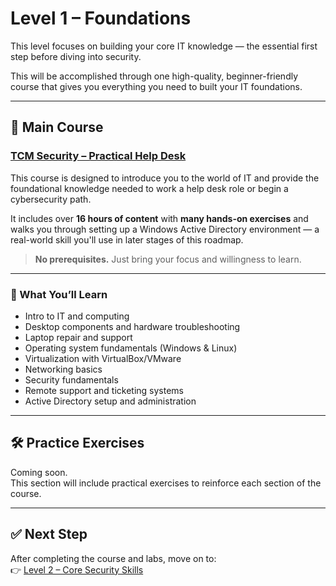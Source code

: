 # Level 1 – Foundations

This level focuses on building your core IT knowledge — the essential first step before diving into security.

This will be accomplished through one high-quality, beginner-friendly course that gives you everything you need to built your IT foundations.

---

## 📘 Main Course

### [TCM Security – Practical Help Desk](https://academy.tcm-sec.com/p/practical-help-desk)

This course is designed to introduce you to the world of IT and provide the foundational knowledge needed to work a help desk role or begin a cybersecurity path.

It includes over **16 hours of content** with **many hands-on exercises** and walks you through setting up a Windows Active Directory environment — a real-world skill you'll use in later stages of this roadmap.

> **No prerequisites.** Just bring your focus and willingness to learn.

---

### 🧠 What You’ll Learn

- Intro to IT and computing  
- Desktop components and hardware troubleshooting  
- Laptop repair and support  
- Operating system fundamentals (Windows & Linux)  
- Virtualization with VirtualBox/VMware  
- Networking basics  
- Security fundamentals  
- Remote support and ticketing systems  
- Active Directory setup and administration

---

## 🛠 Practice Exercises

Coming soon.  
This section will include practical exercises to reinforce each section of the course.

---

## ✅ Next Step

After completing the course and labs, move on to:  
👉 [Level 2 – Core Security Skills](level-2-core-skills.md)
